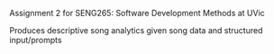 Assignment 2 for SENG265: Software Development Methods at UVic

Produces descriptive song analytics given song data and structured input/prompts
